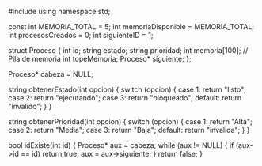#include <iostream>
using namespace std;

const int MEMORIA_TOTAL = 5;
int memoriaDisponible = MEMORIA_TOTAL;
int procesosCreados = 0;
int siguienteID = 1;

struct Proceso {
    int id;
    string estado;
    string prioridad;
    int memoria[100]; // Pila de memoria
    int topeMemoria;
    Proceso* siguiente;
};

Proceso* cabeza = NULL;

string obtenerEstado(int opcion) {
    switch (opcion) {
        case 1: return "listo";
        case 2: return "ejecutando";
        case 3: return "bloqueado";
        default: return "invalido";
    }
}

string obtenerPrioridad(int opcion) {
    switch (opcion) {
        case 1: return "Alta";
        case 2: return "Media";
        case 3: return "Baja";
        default: return "invalida";
    }
}

bool idExiste(int id) {
    Proceso* aux = cabeza;
    while (aux != NULL) {
        if (aux->id == id)
            return true;
        aux = aux->siguiente;
    }
    return false;
}
